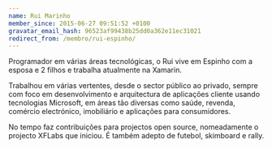 ```yaml
---
name: Rui Marinho
member_since: 2015-06-27 09:51:52 +0100
gravatar_email_hash: 96523af99438b25dd0a362e11ec31021
redirect_from: /membro/rui-espinho/
---
```

Programador em várias áreas tecnológicas, o Rui vive em Espinho com a esposa e 2 filhos e trabalha atualmente na Xamarin.

Trabalhou em várias vertentes, desde o sector público ao privado, sempre com foco em desenvolvimento e arquitectura de aplicações cliente usando tecnologias Microsoft, em áreas tão diversas como saúde, revenda, comércio electrónico, imobiliário e aplicações para consumidores.

No tempo faz contribuições para projectos open source, nomeadamente o projecto XFLabs que iniciou. É também adepto de futebol, skimboard e rally.
